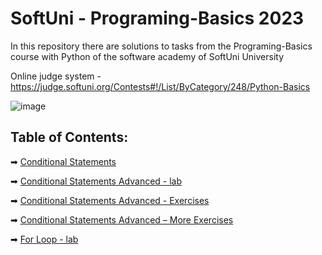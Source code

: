 # SoftUni - Programing-Basics 2023
In this repository there are solutions to tasks from the Programing-Basics course with Python of the software academy of SoftUni University

Online judge system - https://judge.softuni.org/Contests#!/List/ByCategory/248/Python-Basics


![image](https://user-images.githubusercontent.com/68993494/185683680-bcfefe65-88fb-4192-b0b2-ff9130c39487.png)

## Table of Contents:
➡ [Conditional Statements]( https://github.com/GeorgiDN/Programing-Basics/tree/main/Conditional%20Statements%20)

➡ [Conditional Statements Advanced - lab](https://github.com/GeorgiDN/Programing-Basics/tree/main/Conditional%20Statements%20-%20Advanced)

➡ [Conditional Statements Advanced - Exercises]( https://github.com/GeorgiDN/Programing-Basics/tree/main/Conditional%20Statements%20%20Advanced%20-%20Exercise)

➡ [Conditional Statements Advanced – More Exercises]( https://github.com/GeorgiDN/Programing-Basics/tree/main/Conditional%20Statements%20%20Advanced%20-%20More%20Exercises)

➡ [For Loop - lab](https://github.com/GeorgiDN/Programing-Basics/tree/main/For%20Loop%20-%20Lab)
